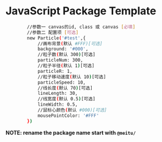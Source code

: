 # JavaScript Package Template

```sh
        //参数一 canvas的id, class 或 canvas [必填]
        //参数二 配置项 [可选]
        new Particle('#test',{
            //画布背景(默认 #FFF)[可选]
            background: '#000',
            //粒子数(默认 300)[可选]
            particleNum: 300,
            //粒子半径(默认 1)[可选]
            particleR: 1,
            //粒子移动速度(默认 10)[可选]
            particleSpeed: 10,
            //线长度(默认 70)[可选]
            lineLength: 30,
            //线宽度(默认 0.5)[可选]
            lineWidth: 0.5,
            //鼠标心颜色(默认 #000)[可选]
            mousePointColor: '#FFF'
        })
```

**NOTE: rename the package name start with `@meitu/`**
